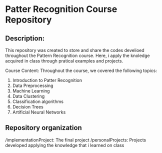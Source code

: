 # Patter Recognition Course Repository

## **Description:** 
This repository was created to store and share the codes develioed throughout the Pattern Recognition course. Here, i apply the knoledge acquired in class through pratical examples and projects.

Course Content: Throughout the course, we covered the following topics:
1. Introduction to Patter Recognition
2. Data Preprocessing
3. Machine Learning
4. Data Clustering
5. Classification algorithms
6. Decision Trees
7. Artificial Neural Networks


## Repository organization

/implementationProject: The final project
/personalProjects: Projects developed applying the knowledge that i learned on class

